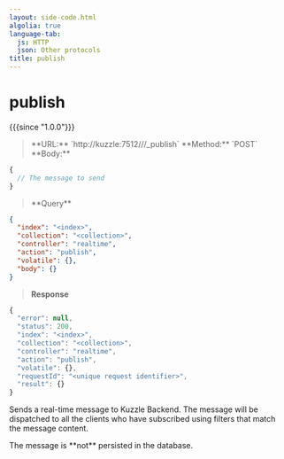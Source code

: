 ```yaml
---
layout: side-code.html
algolia: true
language-tab:
  js: HTTP
  json: Other protocols
title: publish
---
```



# publish

{{{since "1.0.0"}}}


<blockquote class="js">
<p>
**URL:** `http://kuzzle:7512/<index>/<collection>/_publish`  
**Method:** `POST`  
**Body:**
</p>
</blockquote>


```js
{
  // The message to send
}
```



<blockquote class="json">
<p>
**Query**
</p>
</blockquote>


```json
{
  "index": "<index>",
  "collection": "<collection>",
  "controller": "realtime",
  "action": "publish",
  "volatile": {},
  "body": {}
}
```

>**Response**

```javascript
{
  "error": null,
  "status": 200,
  "index": "<index>",
  "collection": "<collection>",
  "controller": "realtime",
  "action": "publish",
  "volatile": {},
  "requestId": "<unique request identifier>",
  "result": {}
}
```

Sends a real-time message to Kuzzle Backend. The message will be dispatched to all the clients
who have subscribed using filters that match the message content.

<aside class="warning">
  The message is **not** persisted in the database.
</aside>
